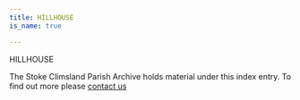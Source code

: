 ```yaml
---
title: HILLHOUSE
is_name: true

---
```


HILLHOUSE


The Stoke Climsland Parish Archive holds material under this index entry. To find out more please [contact us](/contact/)
